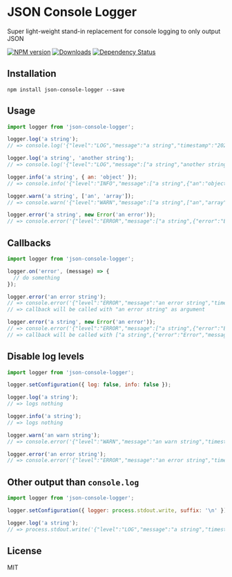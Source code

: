 # JSON Console Logger
Super light-weight stand-in replacement for console logging to only output JSON

[![NPM version](https://img.shields.io/npm/v/json-console-logger.svg?style=flat-square)](https://npmjs.org/package/json-console-logger)
[![Downloads](https://img.shields.io/npm/dm/json-console-logger.svg?style=flat-square)](https://npmjs.org/package/json-console-logger)
[![Dependency Status](https://img.shields.io/david/sealninja/json-console-logger?style=flat-square)](https://david-dm.org/sealninja/json-console-logger)

## Installation

```
npm install json-console-logger --save
```

## Usage

```javascript
import logger from 'json-console-logger';

logger.log('a string');
// => console.log('{"level":"LOG","message":"a string","timestamp":"2020-01-01T13:17:05.065Z"}');

logger.log('a string', 'another string');
// => console.log('{"level":"LOG","message":["a string","another string"],"timestamp":"2020-01-01T13:17:05.065Z"}');

logger.info('a string', { an: 'object' });
// => console.info('{"level":"INFO","message":["a string",{"an":"object"}],"timestamp":"2020-01-01T13:17:05.065Z"}');

logger.warn('a string', ['an', 'array']);
// => console.warn('{"level":"WARN","message":["a string",["an","array"]],"timestamp":"2020-01-01T13:17:05.065Z"}');

logger.error('a string', new Error('an error'));
// => console.error('{"level":"ERROR","message":["a string",{"error":"Error","message":"an error","stack":"..."}],"timestamp":"2020-01-01T13:17:05.065Z"}');
```

## Callbacks

```javascript
import logger from 'json-console-logger';

logger.on('error', (message) => {
  // do something
});

logger.error('an error string');
// => console.error('{"level":"ERROR","message":"an error string","timestamp":"2020-01-01T13:17:05.065Z"}');
// => callback will be called with "an error string" as argument

logger.error('a string', new Error('an error'));
// => console.error('{"level":"ERROR","message":["a string",{"error":"Error","message":"an error","stack":"..."}],"timestamp":"2020-01-01T13:17:05.065Z"}');
// => callback will be called with ["a string",{"error":"Error","message":"an error","stack":"..."}] as argument
```

## Disable log levels

```javascript
import logger from 'json-console-logger';

logger.setConfiguration({ log: false, info: false });

logger.log('a string');
// => logs nothing

logger.info('a string');
// => logs nothing

logger.warn('an warn string');
// => console.error('{"level":"WARN","message":"an warn string","timestamp":"2020-01-01T13:17:05.065Z"}');

logger.error('an error string');
// => console.error('{"level":"ERROR","message":"an error string","timestamp":"2020-01-01T13:17:05.065Z"}');
```

## Other output than `console.log`

```javascript
import logger from 'json-console-logger';

logger.setConfiguration({ logger: process.stdout.write, suffix: '\n' });

logger.log('a string');
// => process.stdout.write('{"level":"LOG","message":"a string","timestamp":"2020-01-01T13:17:05.065Z"}\n');
```

[version-image]: https://img.shields.io/npm/v/json-console-logger.svg

[npm-url]: https://npmjs.org/package/json-console-logger


## License

MIT
